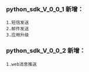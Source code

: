 ### python_sdk_V_0_0_1 新增：
```
1.短信发送
2.邮件发送
3.应用升级
```

### python_sdk_V_0_0_2 新增：
```
1.web消息推送
```
